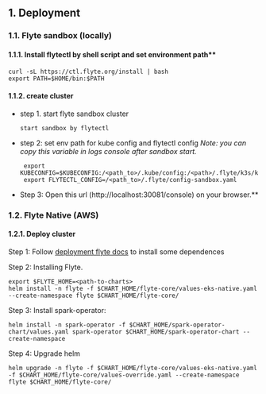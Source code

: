## 1. Deployment
### 1.1. Flyte sandbox (locally)

#### 1.1.1. Install flytectl by shell script and set environment path**

    curl -sL https://ctl.flyte.org/install | bash
    export PATH=$HOME/bin:$PATH

#### 1.1.2. create cluster
* step 1. start flyte sandbox cluster 
 
      start sandbox by flytectl

* step 2: set env path for kube config and flytectl config 
    *Note: you can copy this variable in logs console after sandbox start.* 

       export KUBECONFIG=$KUBECONFIG:/<path_to>/.kube/config:/<path>/.flyte/k3s/k3s.yaml
       export FLYTECTL_CONFIG=/<path_to>/.flyte/config-sandbox.yaml

* Step 3: Open this url (http://localhost:30081/console) on your browser.**
### 1.2. Flyte Native (AWS)

#### 1.2.1. Deploy cluster 

Step 1: Follow [deployment flyte docs](https://docs.flyte.org/en/latest/deployment/aws/manual.html#deployment-aws-manual) to install some dependences

Step 2: Installing Flyte.

    export $FLYTE_HOME=<path-to-charts>
    helm install -n flyte -f $CHART_HOME/flyte-core/values-eks-native.yaml --create-namespace flyte $CHART_HOME/flyte-core/


Step 3: Install spark-operator:

    helm install -n spark-operator -f $CHART_HOME/spark-operator-chart/values.yaml spark-operator $CHART_HOME/spark-operator-chart --create-namespace

Step 4: Upgrade helm

    helm upgrade -n flyte -f $CHART_HOME/flyte-core/values-eks-native.yaml -f $CHART_HOME/flyte-core/values-override.yaml --create-namespace flyte $CHART_HOME/flyte-core/

